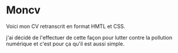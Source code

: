 # Moncv
Voici mon CV retranscrit en format HMTL et CSS.

j'ai décidé de l'effectuer de cette façon pour lutter contre la pollution numérique et c'est pour ça qu'il est aussi simple.
